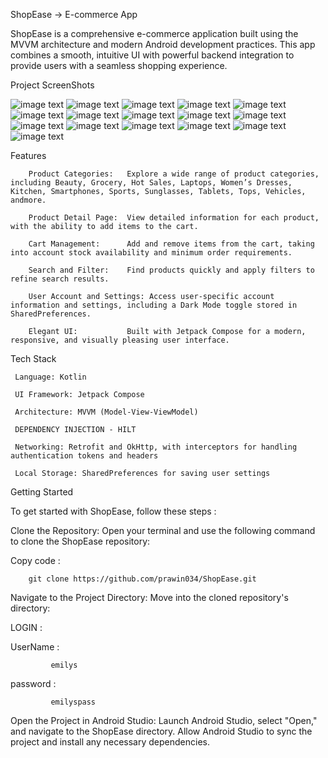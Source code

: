 ShopEase -> E-commerce App

 ShopEase is a comprehensive e-commerce application built using the MVVM architecture and modern Android development practices. This app combines a smooth, intuitive UI with powerful backend integration to 
 provide users with a seamless shopping experience.


Project ScreenShots 

![image text](https://github.com/prawin034/ShopEase/blob/01a1e176e95072ab5635b8c3049800be19be1f36/p16.png)
![image text](https://github.com/prawin034/ShopEase/blob/f59ed757fc9e04f22802e121124654c22bbbef3c/p2.png)
![image text](https://github.com/prawin034/ShopEase/blob/23fef004822e23c5cdb836ebd5f048caecbbcab6/p3.png)
![image text](https://github.com/prawin034/ShopEase/blob/2a48bda5b74dd1e43c06ef37a836b93727e74c5f/ScreenShot1.png) 
![image text](https://github.com/prawin034/ShopEase/blob/01a1e176e95072ab5635b8c3049800be19be1f36/p4.png)
![image text](https://github.com/prawin034/ShopEase/blob/01a1e176e95072ab5635b8c3049800be19be1f36/p5.png)
![image text](https://github.com/prawin034/ShopEase/blob/01a1e176e95072ab5635b8c3049800be19be1f36/p6.png)
![image text](https://github.com/prawin034/ShopEase/blob/01a1e176e95072ab5635b8c3049800be19be1f36/p7.png)
![image text](https://github.com/prawin034/ShopEase/blob/01a1e176e95072ab5635b8c3049800be19be1f36/p8.png)
![image text](https://github.com/prawin034/ShopEase/blob/01a1e176e95072ab5635b8c3049800be19be1f36/p12.png)
![image text](https://github.com/prawin034/ShopEase/blob/01a1e176e95072ab5635b8c3049800be19be1f36/p11.png)
![image text](https://github.com/prawin034/ShopEase/blob/01a1e176e95072ab5635b8c3049800be19be1f36/p9.png)
![image text](https://github.com/prawin034/ShopEase/blob/01a1e176e95072ab5635b8c3049800be19be1f36/p10.png)
![image text](https://github.com/prawin034/ShopEase/blob/01a1e176e95072ab5635b8c3049800be19be1f36/p13.png)
![image text](https://github.com/prawin034/ShopEase/blob/01a1e176e95072ab5635b8c3049800be19be1f36/p14.png)
![image text](https://github.com/prawin034/ShopEase/blob/01a1e176e95072ab5635b8c3049800be19be1f36/p15.png)































 

Features

        Product Categories:   Explore a wide range of product categories, including Beauty, Grocery, Hot Sales, Laptops, Women’s Dresses, Kitchen, Smartphones, Sports, Sunglasses, Tablets, Tops, Vehicles, andmore.

        Product Detail Page:  View detailed information for each product, with the ability to add items to the cart.

        Cart Management:      Add and remove items from the cart, taking into account stock availability and minimum order requirements.

        Search and Filter:    Find products quickly and apply filters to refine search results.

        User Account and Settings: Access user-specific account information and settings, including a Dark Mode toggle stored in SharedPreferences.

        Elegant UI:           Built with Jetpack Compose for a modern, responsive, and visually pleasing user interface.


Tech Stack

     Language: Kotlin

     UI Framework: Jetpack Compose

     Architecture: MVVM (Model-View-ViewModel)

     DEPENDENCY INJECTION - HILT 

     Networking: Retrofit and OkHttp, with interceptors for handling authentication tokens and headers

     Local Storage: SharedPreferences for saving user settings




Getting Started

To get started with ShopEase, follow these steps :

Clone the Repository: Open your terminal and use the following command to clone the ShopEase repository:

Copy code :

        git clone https://github.com/prawin034/ShopEase.git

Navigate to the Project Directory: Move into the cloned repository's directory:




LOGIN : 

  UserName :
                    
             emilys
    
   password :
   
             emilyspass

Open the Project in Android Studio: Launch Android Studio, select "Open," and navigate to the ShopEase directory. Allow Android Studio to sync the project and install any necessary dependencies.
